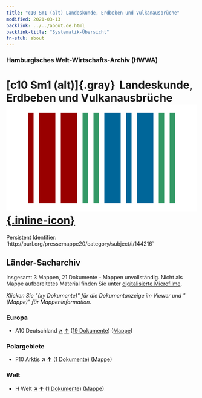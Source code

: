 ```yaml
---
title: "c10 Sm1 (alt) Landeskunde, Erdbeben und Vulkanausbrüche"
modified: 2021-03-13
backlink: ../../about.de.html
backlink-title: "Systematik-Übersicht"
fn-stub: about
---
```


### Hamburgisches Welt-Wirtschafts-Archiv (HWWA)

# [c10 Sm1 (alt)]{.gray}&#8201; Landeskunde, Erdbeben und Vulkanausbrüche &#160; [![Wikidata](/images/Wikidata-logo.svg "Wikidata"){.inline-icon}](http://www.wikidata.org/entity/Q104699240)

<div class="hint">Persistent Identifier: `http://purl.org/pressemappe20/category/subject/i/144216`</div>







## Länder-Sacharchiv




Insgesamt 3 Mappen, 21 Dokumente - Mappen unvollständig.
Nicht als Mappe aufbereitetes Material finden Sie unter [digitalisierte Microfilme](/film/h1_sh.de.html).

_Klicken Sie "(xy Dokumente)" für die Dokumentanzeige im Viewer und "(Mappe)" für Mappeninformation._




### Europa

- A10 Deutschland [**&nearr;**](../../../geo/i/126128/about.de.html "Deutschland (alle Mappen)") [**&uarr;**](../../../geo/about.de.html#A10 "Ländersystematik") (<a href="https://pm20.zbw.eu/iiifview/folder/sh/126128,144216" title="über: Deutschland : Landeskunde, Erdbeben und Vulkanausbrüche" target="_blank">19 Dokumente</a>) ([Mappe](../../../../folder/sh/1261xx/126128/1442xx/144216/about.de.html))

### Polargebiete

- F10 Arktis [**&nearr;**](../../../geo/i/141702/about.de.html "Arktis (alle Mappen)") [**&uarr;**](../../../geo/about.de.html#F10 "Ländersystematik") (<a href="https://pm20.zbw.eu/iiifview/folder/sh/141702,144216" title="über: Arktis : Landeskunde, Erdbeben und Vulkanausbrüche" target="_blank">1 Dokumente</a>) ([Mappe](../../../../folder/sh/1417xx/141702/1442xx/144216/about.de.html))

### Welt

- H Welt [**&nearr;**](../../../geo/i/141728/about.de.html "Welt (alle Mappen)") [**&uarr;**](../../../geo/about.de.html#H "Ländersystematik") (<a href="https://pm20.zbw.eu/iiifview/folder/sh/141728,144216" title="über: Welt : Landeskunde, Erdbeben und Vulkanausbrüche" target="_blank">1 Dokumente</a>) ([Mappe](../../../../folder/sh/1417xx/141728/1442xx/144216/about.de.html))








